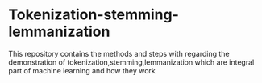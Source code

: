 # Tokenization-stemming-lemmanization

This repository contains the methods and steps with regarding the demonstration  of tokenization,stemming,lemmanization which are integral part of machine learning and  how they work
